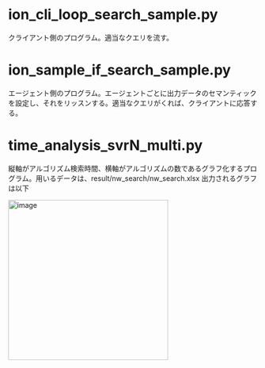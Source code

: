 # ion_cli_loop_search_sample.py
クライアント側のプログラム。適当なクエリを流す。

# ion_sample_if_search_sample.py
エージェント側のプログラム。エージェントごとに出力データのセマンティックを設定し、それをリッスンする。適当なクエリがくれば、クライアントに応答する。

# time_analysis_svrN_multi.py
縦軸がアルゴリズム検索時間、横軸がアルゴリズムの数であるグラフ化するプログラム。用いるデータは、result/nw_search/nw_search.xlsx
出力されるグラフは以下


<img width="323" alt="image" src="https://github.com/nakajimalab-bmi-tmd/ion_2023/assets/103047091/c209cc85-c155-45d7-a7e9-ac4bf70dcf8f">
